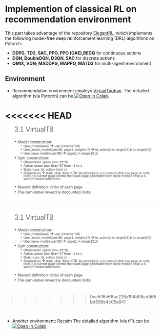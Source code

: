 # Implemention of classical RL on recommendation environment

This part takes advantage of the repository [ElegantRL](https://github.com/AI4Finance-Foundation/ElegantRL), which implements the following model-free deep reinforcement learning (DRL) algorithms on Pytorch: 
+ **DDPG, TD3, SAC, PPO, PPO (GAE),REDQ** for continuous actions
+ **DQN, DoubleDQN, D3QN, SAC** for discrete actions
+ **QMIX, VDN; MADDPG, MAPPO, MATD3** for multi-agent environment

## Environment
+ Recommendation environment employs [VirtualTaobao](https://github.com/eyounx/VirtualTaobao.git). 
The detailed algorithm (via Pytorch) can be [![Open In Colab](https://colab.research.google.com/assets/colab-badge.svg)](https://colab.research.google.com/drive/1bqSnJOcAOgOtfQdZsnxT6ANj7nvyfUW0?usp=sharing).

<<<<<<< HEAD
![details of implementation](./classicalRL/VTB_stru.png)
=======
![details of implementation](https://github.com/misajie/6002project-rl/blob/main/classicalRL/VTB_stru.png)
>>>>>>> 0ec506e66ac226a194d08cdd65bd699e4c05a841
<br/>

+ Another environment: [Recsim](https://github.com/google-research/recsim)
The detailed algorithm (via tf1) can be [![Open In Colab](https://colab.research.google.com/assets/colab-badge.svg)](https://colab.research.google.com/drive/1oWTYwgrDMZGAgRpoyb3_ie_SzmTAz5sQ?usp=sharing)

